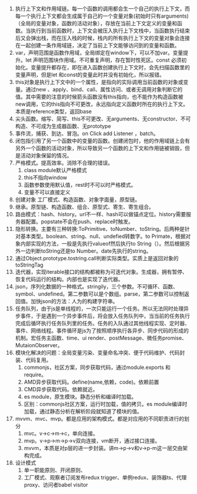 1. 执行上下文和作用域链。每一个函数的调用都会生一个自己的执行上下文，而每一个执行上下文都会生成属于自己的一个变量对象(初始时只有arguments)（全局的变量对象，函数的活动对象），存放在当前上下文定义的变量和函数。当执行到当前函数时，上下文会被压入执行上下文栈中，当函数执行结束后又会弹出栈，而在压入栈的时候，栈内的所有执行上下文的变量对象会连接在一起创建一条作用域链，决定了当前上下文能够访问到的变量和函数。
2. var，声明范围是函数作用域，全局绑定在window下，可以不加var。变量提升。let 声明范围块作用域。不可重复声明，存在暂时性死区。const 必须初始化。变量提升都存在，即在进入函数创建执行上下文时，会先扫描函数里的变量声明，但是let 和const的变量此时并没有初始化，所以报错。
3. this对象是执行上下文中的一个属性，是指向的实际调用当前函数的对象或变量。通过new 、apply、bind、call、属性访问、或者无调用对象判断它的值。其中需要的注意的时候箭头函数没有this指向，也不能作为构造函数被new调用，它的this指向不可更改，永远指向定义函数时所在的执行上下文。本质是reference类型，返回base
4. 尖头函数。缩写、简写、this不可更改、无arguments、无constructor、不可构造、不可成为生成器函数、无prototype
5. 事件流，捕获、到达、冒泡。on Click add Listener ，batch。
6. 闭包指引用了另一个函数中的变量的函数。创建闭包时，他的作用域链上会有另外一个函数的活动对象，所以导致另一个函数的上下文和作用链被销毁，但是活动对象保留的情况。
7. 严格模式。提高效率。消除不合理的错误。
   1. class module默认严格模式
   2. this不指向window
   3. 函数参数使用默认值，rest时不可以时严格模式。
   4. 变量不可以直接定义
8. 创建对象 工厂模式、构造函数、对象字面量，原型链。
9. 继承。原型链、构造函数、组合、原型式、寄生、寄生组合。
10. 路由模式：hash、history。url不一样、hash可以做锚点定位。history需要服务器配置。popstate不会在push、replace时触发。
11. 隐形转换。主要有三种转换:ToPrimitive、toNumber、toString。后两种是针对基本类型。boolean、string、null、undefied转数字。to Primate，根据对象内部实现的方法，一般是先执行valueof然后执行to String（）。然后根据另外一边判断toString还是to Number。date先执行的string。
12. 通过Object.prototype.tostring.call判断实际类型。实质上是返回对象的toStringTag
13. 迭代器，实现iterable接口的结构都被称为可迭代对象。生成器，拥有暂停、恢复代码运行的结构。内部也是实现了迭代器。
14. json，序列化数据的一种格式。stringily，三个参数。不可循环、函数、symbol、undefined。第二参数可以是个数组。parse，第二参数可以控制返回值。加快json的方法：人为的构建字符串。
15. 任务队列，由于js是单线程的，一次只能运行一个任务。所以无法同时处理异步事件，于是遇到一个异步事件后，将会放入任务队列中，当当前的任务执行完成后循环执行任务队列里的任务。任务的入队通过其他线程实现、定时器、事件、网络线程。事件循环是js为了按照顺序执行各异步、同步代码的形成的机制。宏任务主函数、time、ui render、postMessage、微任务promise、MutaionObserver。
16. 模块化解决的问题：全局变量污染、变量命名冲突、便于代码维护、代码封装、代码复用。
    1. commonjs，社区方案，同步获取代码，通过module.exports 和require。
    2. AMD异步获取代码。define(name,依赖，code)。依赖前置
    3. CMD异步获取代码。依赖就近。
    4. es module，原生模块。静态分析和编译时加载。
    5. 区别：commonjs社区方案，运行时加载，值的拷贝。es module编译时加载，通过静态分析在解析阶段就知道了模块的值。
17. mvvm、mvc、mvp。都是应用的架构模式。都是对应用的不同职责进行的划分
    1. mvc。v->c->m->c，单向连接。
    2. mvp。v->p->m->p->v双向连接，vm断开，通过接口连接。
    3. mvvm，本质是对p层的进一步封装。讲m->p->v和v->p-m这一层交由架构完成。
18. 设计模式
    1. 单一职能原则、开闭原则、
    2. 工厂模式、观察者订阅发布redux trigger、单例redux、装饰器ts、代理proxy、访问者babel visitor